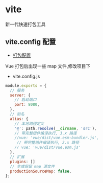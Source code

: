 # vite

新一代快速打包工具

## vite.config 配置

- [打包配置](https://cn.vitejs.dev/guide/build.html)

Vue 打包后出现一些 map 文件,修改项目下

- vite.config.js

```js
module.exports = {
  // 服务
  server: {
    // 启动端口
    port: 8080,
  },
  // 别名
  alias: {
    // 本地路径定义
    '@': path.resolve(__dirname, 'src'),
    // 带完整组件编译执行, 3.x 路径
    //vue: 'vue/dist/vue.esm-bundler.js',
     // 带完整组件编译执行, 2.x 路径
    // vue: 'vue/dist/vue.esm.js'
  },
  // 扩展
  plugins: []
  // 生成保留 map 源文件
  productionSourceMap: false,
};
```
